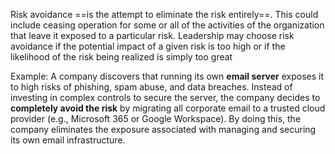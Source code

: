 Risk avoidance ==is the attempt to eliminate the risk entirely==. This could include ceasing operation for some or all of the activities of the organization that leave it exposed to a particular risk. Leadership may choose risk avoidance if the potential impact of a given risk is too high or if the likelihood of the risk being realized is simply too great

Example:
A company discovers that running its own **email server** exposes it to high risks of phishing, spam abuse, and data breaches. Instead of investing in complex controls to secure the server, the company decides to **completely avoid the risk** by migrating all corporate email to a trusted cloud provider (e.g., Microsoft 365 or Google Workspace). By doing this, the company eliminates the exposure associated with managing and securing its own email infrastructure.
